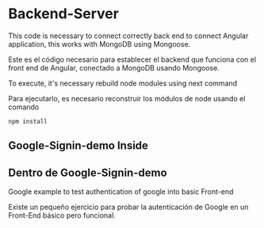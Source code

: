 # Backend-Server

This code is necessary to connect correctly back end to connect Angular application, this works with MongoDB using Mongoose.

Este es el código necesario para establecer el backend que funciona con el front end de Angular, conectado a MongoDB usando Mongoose.

To execute, it's necessary rebuild node modules using next command

Para ejecutarlo, es necesario reconstruir los módulos de node usando el comando

```
npm install
```

## Google-Signin-demo Inside 

## Dentro de Google-Signin-demo

Google example to test authentication of google into basic Front-end

Existe un pequeño ejercicio para probar la autenticación de Google en un Front-End básico pero funcional.